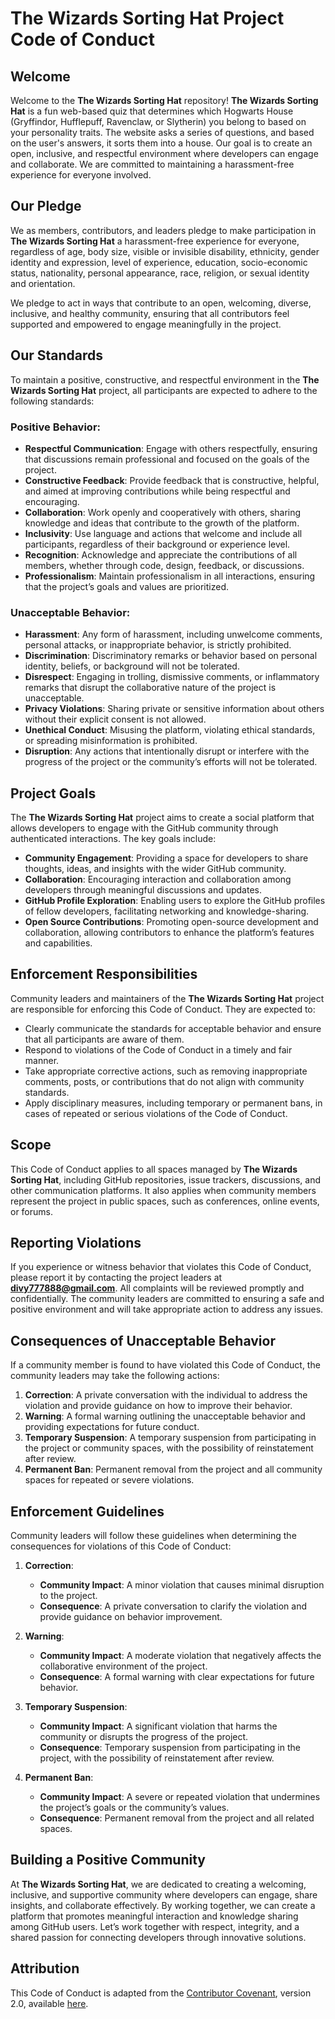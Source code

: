 # The Wizards Sorting Hat Project Code of Conduct

## Welcome

Welcome to the **The Wizards Sorting Hat** repository! **The Wizards Sorting Hat** is a fun web-based quiz that determines which Hogwarts House (Gryffindor, Hufflepuff, Ravenclaw, or Slytherin) you belong to based on your personality traits. The website asks a series of questions, and based on the user's answers, it sorts them into a house. Our goal is to create an open, inclusive, and respectful environment where developers can engage and collaborate. We are committed to maintaining a harassment-free experience for everyone involved.

## Our Pledge

We as members, contributors, and leaders pledge to make participation in **The Wizards Sorting Hat** a harassment-free experience for everyone, regardless of age, body size, visible or invisible disability, ethnicity, gender identity and expression, level of experience, education, socio-economic status, nationality, personal appearance, race, religion, or sexual identity and orientation.

We pledge to act in ways that contribute to an open, welcoming, diverse, inclusive, and healthy community, ensuring that all contributors feel supported and empowered to engage meaningfully in the project.

## Our Standards

To maintain a positive, constructive, and respectful environment in the **The Wizards Sorting Hat** project, all participants are expected to adhere to the following standards:

### Positive Behavior:
- **Respectful Communication**: Engage with others respectfully, ensuring that discussions remain professional and focused on the goals of the project.
- **Constructive Feedback**: Provide feedback that is constructive, helpful, and aimed at improving contributions while being respectful and encouraging.
- **Collaboration**: Work openly and cooperatively with others, sharing knowledge and ideas that contribute to the growth of the platform.
- **Inclusivity**: Use language and actions that welcome and include all participants, regardless of their background or experience level.
- **Recognition**: Acknowledge and appreciate the contributions of all members, whether through code, design, feedback, or discussions.
- **Professionalism**: Maintain professionalism in all interactions, ensuring that the project’s goals and values are prioritized.

### Unacceptable Behavior:
- **Harassment**: Any form of harassment, including unwelcome comments, personal attacks, or inappropriate behavior, is strictly prohibited.
- **Discrimination**: Discriminatory remarks or behavior based on personal identity, beliefs, or background will not be tolerated.
- **Disrespect**: Engaging in trolling, dismissive comments, or inflammatory remarks that disrupt the collaborative nature of the project is unacceptable.
- **Privacy Violations**: Sharing private or sensitive information about others without their explicit consent is not allowed.
- **Unethical Conduct**: Misusing the platform, violating ethical standards, or spreading misinformation is prohibited.
- **Disruption**: Any actions that intentionally disrupt or interfere with the progress of the project or the community’s efforts will not be tolerated.

## Project Goals

The **The Wizards Sorting Hat** project aims to create a social platform that allows developers to engage with the GitHub community through authenticated interactions. The key goals include:
- **Community Engagement**: Providing a space for developers to share thoughts, ideas, and insights with the wider GitHub community.
- **Collaboration**: Encouraging interaction and collaboration among developers through meaningful discussions and updates.
- **GitHub Profile Exploration**: Enabling users to explore the GitHub profiles of fellow developers, facilitating networking and knowledge-sharing.
- **Open Source Contributions**: Promoting open-source development and collaboration, allowing contributors to enhance the platform’s features and capabilities.

## Enforcement Responsibilities

Community leaders and maintainers of the **The Wizards Sorting Hat** project are responsible for enforcing this Code of Conduct. They are expected to:

- Clearly communicate the standards for acceptable behavior and ensure that all participants are aware of them.
- Respond to violations of the Code of Conduct in a timely and fair manner.
- Take appropriate corrective actions, such as removing inappropriate comments, posts, or contributions that do not align with community standards.
- Apply disciplinary measures, including temporary or permanent bans, in cases of repeated or serious violations of the Code of Conduct.

## Scope

This Code of Conduct applies to all spaces managed by **The Wizards Sorting Hat**, including GitHub repositories, issue trackers, discussions, and other communication platforms. It also applies when community members represent the project in public spaces, such as conferences, online events, or forums.

## Reporting Violations

If you experience or witness behavior that violates this Code of Conduct, please report it by contacting the project leaders at **divy777888@gmail.com**. All complaints will be reviewed promptly and confidentially. The community leaders are committed to ensuring a safe and positive environment and will take appropriate action to address any issues.

## Consequences of Unacceptable Behavior

If a community member is found to have violated this Code of Conduct, the community leaders may take the following actions:

1. **Correction**: A private conversation with the individual to address the violation and provide guidance on how to improve their behavior.
2. **Warning**: A formal warning outlining the unacceptable behavior and providing expectations for future conduct.
3. **Temporary Suspension**: A temporary suspension from participating in the project or community spaces, with the possibility of reinstatement after review.
4. **Permanent Ban**: Permanent removal from the project and all community spaces for repeated or severe violations.

## Enforcement Guidelines

Community leaders will follow these guidelines when determining the consequences for violations of this Code of Conduct:

1. **Correction**:
   - **Community Impact**: A minor violation that causes minimal disruption to the project.
   - **Consequence**: A private conversation to clarify the violation and provide guidance on behavior improvement.

2. **Warning**:
   - **Community Impact**: A moderate violation that negatively affects the collaborative environment of the project.
   - **Consequence**: A formal warning with clear expectations for future behavior.

3. **Temporary Suspension**:
   - **Community Impact**: A significant violation that harms the community or disrupts the progress of the project.
   - **Consequence**: Temporary suspension from participating in the project, with the possibility of reinstatement after review.

4. **Permanent Ban**:
   - **Community Impact**: A severe or repeated violation that undermines the project’s goals or the community’s values.
   - **Consequence**: Permanent removal from the project and all related spaces.

## Building a Positive Community

At **The Wizards Sorting Hat**, we are dedicated to creating a welcoming, inclusive, and supportive community where developers can engage, share insights, and collaborate effectively. By working together, we can create a platform that promotes meaningful interaction and knowledge sharing among GitHub users. Let’s work together with respect, integrity, and a shared passion for connecting developers through innovative solutions.

## Attribution

This Code of Conduct is adapted from the [Contributor Covenant](https://www.contributor-covenant.org), version 2.0, available [here](https://www.contributor-covenant.org/version/2/0/code_of_conduct.html).
